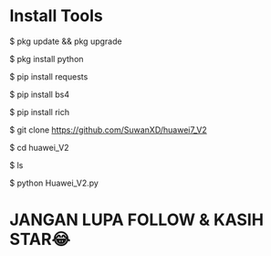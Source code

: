 # Install Tools
$ pkg update && pkg upgrade

$ pkg install python

$ pip install requests

$ pip install bs4

$ pip install rich

$ git clone https://github.com/SuwanXD/huawei7_V2

$ cd huawei_V2

$ ls

$ python Huawei_V2.py

# JANGAN LUPA FOLLOW & KASIH STAR😂

